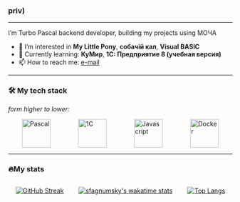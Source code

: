 ### priv)

----

I’m Turbo Pascal backend developer, building my projects using МОЧА
- 👀 I’m interested in **My Little Pony**, **собачiй кал**, **Visual BASIC**
- 🌱 Currently learning: **КуМир**, **1С: Предприятие 8 (учебная версия)**
- 📫 How to reach me: [e-mail](mailto:sfagnumsky@ya.ru "sfagnumsky@ya.ru")

----

### 🛠 My tech stack
*form higher to lower:*
<div style="display:flex; flex-direction:row; justify-content:space-around; width:100%;">
<img alt="Pascal" title="Pascal" src="https://sun9-63.userapi.com/impg/zSPyBo56k8WpVbImzEfb7Re4to4Ggvnm58Faig/Q6ZxVHUxNss.jpg?size=512x512&quality=96&sign=c51e7800a9e03ec78073d2289f1d5c1f&type=album" width="64"/>
<img alt="1C" title="1C" src="https://i.pinimg.com/originals/6b/21/af/6b21afdb599824a288aef53e9c89b08a.png" width="64" />
<img alt="Javascript" title="Javascript" src="https://img2.freepng.ru/20180616/jtu/kisspng-dog-feces-puppy-yard-dog-poo-5b24bcea7b0e86.0642256115291343145041.jpg" width="64" />
<img alt="Docker" title="Docker" src="https://img2.freepng.ru/20180404/ste/kisspng-islamic-life-and-thought-ma-na-kebahagiaan-dan-pen-allah-5ac4ee1c41d234.2250830215228554522696.jpg" width="64" />
</div>

-----

### 🔥My stats

<div style="display:flex; flex-direction:row; justify-content:space-around; width:100%;">

[![GitHub Streak](https://streak-stats.demolab.com?user=sfagnumsky&theme=gruvbox&border_radius=5.2&locale=ru)](https://git.io/streak-stats)

<!--[![sfagnumsky Stats](https://github-readme-stats.vercel.app/api?username=sfagnumsky&hide=issues&count_private=true&show_icons=true&theme=gruvbox)](https://github.com/anuraghazra/github-readme-stats)-->
[![sfagnumsky's wakatime stats](https://github-readme-stats.vercel.app/api/wakatime?username=sfagnumsky)](https://github.com/anuraghazra/github-readme-stats)
  
[![Top Langs](https://github-readme-stats.vercel.app/api/top-langs/?username=sfagnumsky&layout=compact&theme=gruvbox&langs_count=7)](https://github.com/anuraghazra/github-readme-stats)
  
  </div>
